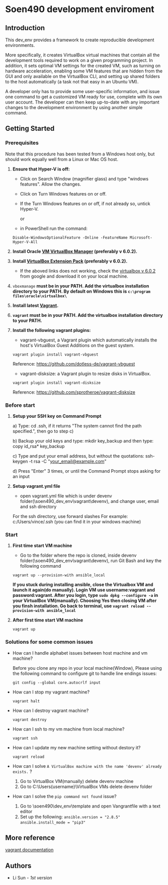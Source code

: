 # Soen490 development enviroment

## Introduction

This dev_env provides a framework to create reproducible development environments.

More specifically, it creates VirtualBox virtual machines that contain all the development tools required to work on a given programming project. In addition, it sets optimal VM settings for the created VM, such as turning on hardware acceleration, enabling some VM features that are hidden from the GUI and only available on the VirtualBox CLI, and setting up shared folders to the host automatically (a task not that easy in an Ubuntu VM).

A developer only has to provide some user-specific information, and issue one command to get a customized VM ready for use, complete with its own user account. The developer can then keep up-to-date with any important changes to the development environment by using another simple command.

## Getting Started

### Prerequisites

Note that this procedure has been tested from a Windows host only, but should work equally well from a Linux or Mac OS host.   

1.	**Ensure that Hyper-V is off:**
  
    * Click on Search Window (magnifier glass) and type "windows features". Allow the changes.
  
    * Click on Turn Windows features on or off.
  
    * If the Turn Windows features on or off, if not already so, untick Hyper-V.
    
      or 
    
    * in PowerShell run the command:
    
    ```
    Disable-WindowsOptionalFeature -Online -FeatureName Microsoft-Hyper-V-All
    ```
    
2.	**Install Oracle [VM VirtualBox Manager](https://download.virtualbox.org/virtualbox/6.0.2/VirtualBox-6.0.2-128162-Win.exe) (preferably v  6.0.2).**

3.	**Install [VirtualBox Extension Pack](https://download.virtualbox.org/virtualbox/6.0.2/Oracle_VM_VirtualBox_Extension_Pack-6.0.2.vbox-extpack) (preferably v  6.0.2).**

    * If the aboved links does not working, check the [virtualbox v 6.0.2](https://www.google.com/search?q=virtualbox+6.0.2&oq=vi&aqs=chrome.1.69i59l2j69i57j69i60l3.4687j0j1&sourceid=chrome&ie=UTF-8) from google and download it on your local machine.

4.  `vboxmanage` **must be in your PATH. Add the virtualbox installation directory to your PATH. By default on Windows this is `c:\program files\oracle\virtualbox\`**

5.  **Install latest [Vagrant](https://www.vagrantup.com/downloads.html).**

6. **```vagrant``` must be in your PATH. Add the virtualbox installation directory to your PATH.**

7. **Install the following vagrant plugins:**

    * vagrant-vbguest, a Vagrant plugin which automatically installs the host's VirtualBox Guest Additions on the guest system.
    
    ```vagrant plugin install vagrant-vbguest```
    
    Reference: https://github.com/dotless-de/vagrant-vbguest

    * vagrant-disksize: a Vagrant plugin to resize disks in VirtualBox.
    
    ```vagrant plugin install vagrant-disksize```
    
    Reference: https://github.com/sprotheroe/vagrant-disksize
   

### Before start

1.  **Setup your SSH key on Command Prompt**
    
    a) Type: cd .ssh, if it returns "The system cannot find the path specified.", then go to step c)
    
    b) Backup your old keys and type: mkdir key_backup and then type: copy id_rsa* key_backup
    
    c) Type and put your email address, but without the quotations: ssh-keygen -t rsa -C "your_email@example.com" 
    
    d) Press "Enter" 3 times, or until the Command Prompt stops asking for an input

2.  **Setup vagrant.yml file**

    * open vagrant.yml file which is under devenv folder(\soen490_dev_env\vagrant\devenv), and change user, email and ssh directory
    
    For the ssh directory, use forward slashes For example: c:/Users/vince/.ssh  (you can find it in your windows machine)

### Start

1.  **First time start VM machine**
    * Go to the folder where the repo is cloned, inside devenv folder(\soen490_dev_env\vagrant\devenv), run Git Bash and key the following command
    
     `vagrant up --provision-with ansible_local`
    
    **If you stuck during installing ansible, close the Virtualbox VM and launch it again(do manually). Login VM use username:vagrant and password:vagrant. After you login, type `sudo dpkg --configure -a` in your VirtualBox VM(manually). Choosing Yes then closing VM after you finsh installation. Go back to terminal, use `vagrant reload --provision-with ansible_local`**
    
     
2.  **After first time start VM machine**
      
      `vagrant up`
  
### Solutions for some common issues 

* How can I handle alphabet issues between host machine and vm machine?

    Before you clone any repo in your local machine(Window), Please using the following command to configure git to handle line endings issues:
   
   ```git config --global core.autocrlf input```

* How can I stop my vagrant machine?

  `vagrant halt`

* How can I destroy vagrant machine?

  `vagrant destroy`

* How can I ssh to my vm machine from local machine?

  `vagrant ssh`
  
* How can I update my new machine setting without destory it?
  
  `vagrant reload`

* How can I solve `A VirtualBox machine with the name 'devenv' already exists.` ?
  
  1. Go to VirtualBox VM(manually) delete devenv machine
  2. Go to C:\Users\{username}\VirtualBox VMs delete devenv folder
  
* How can I solve the `pip command not found` issue?
  1. Go to \soen490\dev_env\template and open Vangrantfile with a text editor
  2. Set up the following:
  `ansible.version = "2.8.5"`
  `ansible.install_mode = "pip3"`

## More reference

   [vagrant documentation](https://www.vagrantup.com/docs/index.html)

## Authors

* Li Sun - *1st version*
